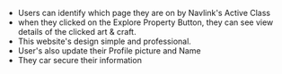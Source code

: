 




- Users can identify which page they are on by Navlink's Active Class
- when they clicked on the Explore Property Button, they can see view details of the clicked art & craft.
- This website's design simple and professional.
- User's also update their Profile picture and Name
- They car secure their information
